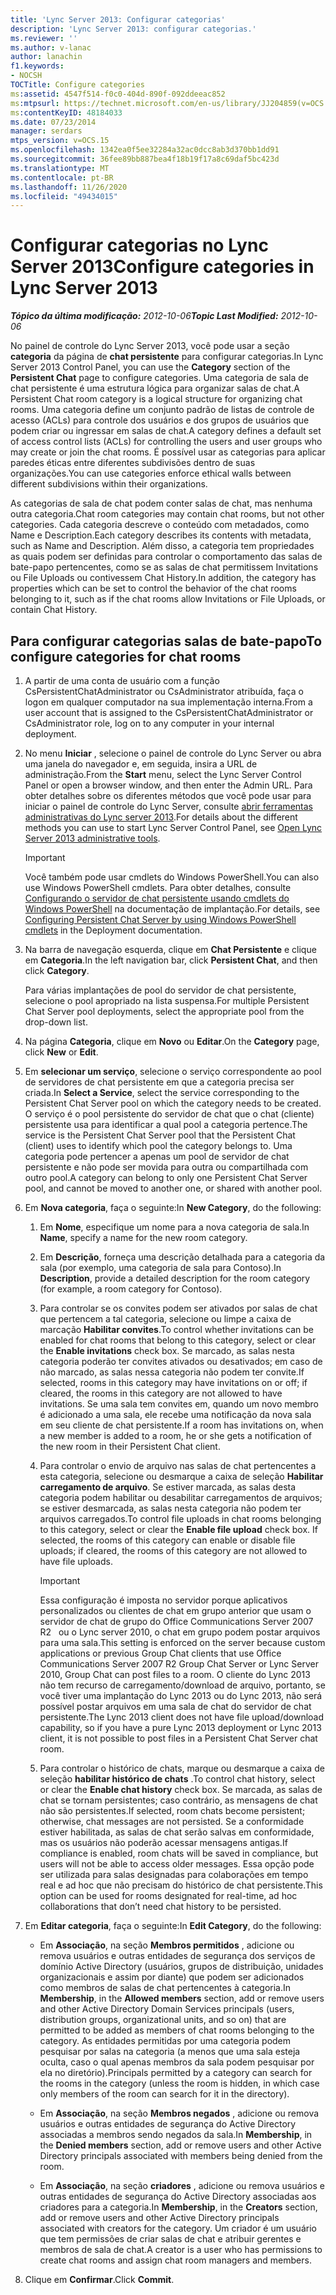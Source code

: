 ```yaml
---
title: 'Lync Server 2013: Configurar categorias'
description: 'Lync Server 2013: configurar categorias.'
ms.reviewer: ''
ms.author: v-lanac
author: lanachin
f1.keywords:
- NOCSH
TOCTitle: Configure categories
ms:assetid: 4547f514-f0c0-404d-890f-092ddeeac852
ms:mtpsurl: https://technet.microsoft.com/en-us/library/JJ204859(v=OCS.15)
ms:contentKeyID: 48184033
ms.date: 07/23/2014
manager: serdars
mtps_version: v=OCS.15
ms.openlocfilehash: 1342ea0f5ee32284a32ac0dcc8ab3d370bb1dd91
ms.sourcegitcommit: 36fee89bb887bea4f18b19f17a8c69daf5bc423d
ms.translationtype: MT
ms.contentlocale: pt-BR
ms.lasthandoff: 11/26/2020
ms.locfileid: "49434015"
---
```

# <a name="configure-categories-in-lync-server-2013"></a><span data-ttu-id="d9ac6-103">Configurar categorias no Lync Server 2013</span><span class="sxs-lookup"><span data-stu-id="d9ac6-103">Configure categories in Lync Server 2013</span></span>

<div data-xmlns="http://www.w3.org/1999/xhtml">

<div class="topic" data-xmlns="http://www.w3.org/1999/xhtml" data-msxsl="urn:schemas-microsoft-com:xslt" data-cs="https://msdn.microsoft.com/">

<div data-asp="https://msdn2.microsoft.com/asp">



</div>

<div id="mainSection">

<div id="mainBody"><span data-ttu-id="d9ac6-104">

<span> </span></span><span class="sxs-lookup"><span data-stu-id="d9ac6-104">

<span> </span></span></span>

<span data-ttu-id="d9ac6-105">_**Tópico da última modificação:** 2012-10-06_</span><span class="sxs-lookup"><span data-stu-id="d9ac6-105">_**Topic Last Modified:** 2012-10-06_</span></span>

<span data-ttu-id="d9ac6-106">No painel de controle do Lync Server 2013, você pode usar a seção **categoria** da página de **chat persistente** para configurar categorias.</span><span class="sxs-lookup"><span data-stu-id="d9ac6-106">In Lync Server 2013 Control Panel, you can use the **Category** section of the **Persistent Chat** page to configure categories.</span></span> <span data-ttu-id="d9ac6-107">Uma categoria de sala de chat persistente é uma estrutura lógica para organizar salas de chat.</span><span class="sxs-lookup"><span data-stu-id="d9ac6-107">A Persistent Chat room category is a logical structure for organizing chat rooms.</span></span> <span data-ttu-id="d9ac6-108">Uma categoria define um conjunto padrão de listas de controle de acesso (ACLs) para controle dos usuários e dos grupos de usuários que podem criar ou ingressar em salas de chat.</span><span class="sxs-lookup"><span data-stu-id="d9ac6-108">A category defines a default set of access control lists (ACLs) for controlling the users and user groups who may create or join the chat rooms.</span></span> <span data-ttu-id="d9ac6-109">É possível usar as categorias para aplicar paredes éticas entre diferentes subdivisões dentro de suas organizações.</span><span class="sxs-lookup"><span data-stu-id="d9ac6-109">You can use categories enforce ethical walls between different subdivisions within their organizations.</span></span>

<span data-ttu-id="d9ac6-110">As categorias de sala de chat podem conter salas de chat, mas nenhuma outra categoria.</span><span class="sxs-lookup"><span data-stu-id="d9ac6-110">Chat room categories may contain chat rooms, but not other categories.</span></span> <span data-ttu-id="d9ac6-111">Cada categoria descreve o conteúdo com metadados, como Name e Description.</span><span class="sxs-lookup"><span data-stu-id="d9ac6-111">Each category describes its contents with metadata, such as Name and Description.</span></span> <span data-ttu-id="d9ac6-112">Além disso, a categoria tem propriedades as quais podem ser definidas para controlar o comportamento das salas de bate-papo pertencentes, como se as salas de chat permitissem  Invitations ou File Uploads ou contivessem Chat History.</span><span class="sxs-lookup"><span data-stu-id="d9ac6-112">In addition, the category has properties which can be set to control the behavior of the chat rooms belonging to it, such as if the chat rooms allow Invitations or File Uploads, or contain Chat History.</span></span>

<div>

## <a name="to-configure-categories-for-chat-rooms"></a><span data-ttu-id="d9ac6-113">Para configurar categorias salas de bate-papo</span><span class="sxs-lookup"><span data-stu-id="d9ac6-113">To configure categories for chat rooms</span></span>

1.  <span data-ttu-id="d9ac6-114">A partir de uma conta de usuário com a função CsPersistentChatAdministrator ou CsAdministrator atribuída, faça o logon em qualquer computador na sua implementação interna.</span><span class="sxs-lookup"><span data-stu-id="d9ac6-114">From a user account that is assigned to the CsPersistentChatAdministrator or CsAdministrator role, log on to any computer in your internal deployment.</span></span>

2.  <span data-ttu-id="d9ac6-115">No menu **Iniciar** , selecione o painel de controle do Lync Server ou abra uma janela do navegador e, em seguida, insira a URL de administração.</span><span class="sxs-lookup"><span data-stu-id="d9ac6-115">From the **Start** menu, select the Lync Server Control Panel or open a browser window, and then enter the Admin URL.</span></span> <span data-ttu-id="d9ac6-116">Para obter detalhes sobre os diferentes métodos que você pode usar para iniciar o painel de controle do Lync Server, consulte [abrir ferramentas administrativas do Lync server 2013](lync-server-2013-open-lync-server-administrative-tools.md).</span><span class="sxs-lookup"><span data-stu-id="d9ac6-116">For details about the different methods you can use to start Lync Server Control Panel, see [Open Lync Server 2013 administrative tools](lync-server-2013-open-lync-server-administrative-tools.md).</span></span>
    
    <div>
    

    > [!IMPORTANT]  
    > <span data-ttu-id="d9ac6-117">Você também pode usar cmdlets do Windows PowerShell.</span><span class="sxs-lookup"><span data-stu-id="d9ac6-117">You can also use Windows PowerShell cmdlets.</span></span> <span data-ttu-id="d9ac6-118">Para obter detalhes, consulte <A href="configuring-persistent-chat-server-by-using-windows-powershell-cmdlets.md">Configurando o servidor de chat persistente usando cmdlets do Windows PowerShell</A> na documentação de implantação.</span><span class="sxs-lookup"><span data-stu-id="d9ac6-118">For details, see <A href="configuring-persistent-chat-server-by-using-windows-powershell-cmdlets.md">Configuring Persistent Chat Server by using Windows PowerShell cmdlets</A> in the Deployment documentation.</span></span>

    
    </div>

3.  <span data-ttu-id="d9ac6-119">Na barra de navegação esquerda, clique em **Chat Persistente** e clique em **Categoria**.</span><span class="sxs-lookup"><span data-stu-id="d9ac6-119">In the left navigation bar, click **Persistent Chat**, and then click **Category**.</span></span>
    
    <span data-ttu-id="d9ac6-120">Para várias implantações de pool do servidor de chat persistente, selecione o pool apropriado na lista suspensa.</span><span class="sxs-lookup"><span data-stu-id="d9ac6-120">For multiple Persistent Chat Server pool deployments, select the appropriate pool from the drop-down list.</span></span>

4.  <span data-ttu-id="d9ac6-121">Na página **Categoria**, clique em **Novo** ou **Editar**.</span><span class="sxs-lookup"><span data-stu-id="d9ac6-121">On the **Category** page, click **New** or **Edit**.</span></span>

5.  <span data-ttu-id="d9ac6-122">Em **selecionar um serviço**, selecione o serviço correspondente ao pool de servidores de chat persistente em que a categoria precisa ser criada.</span><span class="sxs-lookup"><span data-stu-id="d9ac6-122">In **Select a Service**, select the service corresponding to the Persistent Chat Server pool on which the category needs to be created.</span></span> <span data-ttu-id="d9ac6-123">O serviço é o pool persistente do servidor de chat que o chat (cliente) persistente usa para identificar a qual pool a categoria pertence.</span><span class="sxs-lookup"><span data-stu-id="d9ac6-123">The service is the Persistent Chat Server pool that the Persistent Chat (client) uses to identify which pool the category belongs to.</span></span> <span data-ttu-id="d9ac6-124">Uma categoria pode pertencer a apenas um pool de servidor de chat persistente e não pode ser movida para outra ou compartilhada com outro pool.</span><span class="sxs-lookup"><span data-stu-id="d9ac6-124">A category can belong to only one Persistent Chat Server pool, and cannot be moved to another one, or shared with another pool.</span></span>

6.  <span data-ttu-id="d9ac6-125">Em **Nova categoria**, faça o seguinte:</span><span class="sxs-lookup"><span data-stu-id="d9ac6-125">In **New Category**, do the following:</span></span>
    
    1.  <span data-ttu-id="d9ac6-126">Em  **Nome**, especifique um nome para a nova categoria de sala.</span><span class="sxs-lookup"><span data-stu-id="d9ac6-126">In **Name**, specify a name for the new room category.</span></span>
    
    2.  <span data-ttu-id="d9ac6-127">Em  **Descrição**, forneça uma descrição detalhada para a categoria da sala (por exemplo, uma categoria de sala para Contoso).</span><span class="sxs-lookup"><span data-stu-id="d9ac6-127">In **Description**, provide a detailed description for the room category (for example, a room category for Contoso).</span></span>
    
    3.  <span data-ttu-id="d9ac6-128">Para controlar se os convites podem ser ativados por salas de chat que pertencem a tal categoria, selecione ou limpe a caixa de marcação **Habilitar convites**.</span><span class="sxs-lookup"><span data-stu-id="d9ac6-128">To control whether invitations can be enabled for chat rooms that belong to this category, select or clear the **Enable invitations** check box.</span></span> <span data-ttu-id="d9ac6-129">Se marcado, as salas nesta categoria poderão ter convites ativados ou desativados; em caso de não marcado, as salas nessa categoria não podem ter convite.</span><span class="sxs-lookup"><span data-stu-id="d9ac6-129">If selected, rooms in this category may have invitations on or off; if cleared, the rooms in this category are not allowed to have invitations.</span></span> <span data-ttu-id="d9ac6-130">Se uma sala tem convites em, quando um novo membro é adicionado a uma sala, ele recebe uma notificação da nova sala em seu cliente de chat persistente.</span><span class="sxs-lookup"><span data-stu-id="d9ac6-130">If a room has invitations on, when a new member is added to a room, he or she gets a notification of the new room in their Persistent Chat client.</span></span>
    
    4.  <span data-ttu-id="d9ac6-p107">Para controlar o envio de arquivo nas salas de chat pertencentes a esta categoria, selecione ou desmarque a caixa de seleção **Habilitar carregamento de arquivo**. Se estiver marcada, as salas desta categoria podem habilitar ou desabilitar carregamentos de arquivos; se estiver desmarcada, as salas nesta categoria não podem ter arquivos carregados.</span><span class="sxs-lookup"><span data-stu-id="d9ac6-p107">To control file uploads in chat rooms belonging to this category, select or clear the **Enable file upload** check box. If selected, the rooms of this category can enable or disable file uploads; if cleared, the rooms of this category are not allowed to have file uploads.</span></span>
        
        <div>
        

        > [!IMPORTANT]  
        > <span data-ttu-id="d9ac6-133">Essa configuração é imposta no servidor porque aplicativos personalizados ou clientes de chat em grupo anterior que usam o servidor de chat de grupo do Office Communications Server 2007 R2 &nbsp; ou o Lync server 2010, o chat em grupo podem postar arquivos para uma sala.</span><span class="sxs-lookup"><span data-stu-id="d9ac6-133">This setting is enforced on the server because custom applications or previous Group Chat clients that use Office Communications Server 2007 R2&nbsp;Group Chat Server or Lync Server 2010, Group Chat can post files to a room.</span></span> <span data-ttu-id="d9ac6-134">O cliente do Lync 2013 não tem recurso de carregamento/download de arquivo, portanto, se você tiver uma implantação do Lync 2013 ou do Lync 2013, não será possível postar arquivos em uma sala de chat do servidor de chat persistente.</span><span class="sxs-lookup"><span data-stu-id="d9ac6-134">The Lync 2013 client does not have file upload/download capability, so if you have a pure Lync 2013 deployment or Lync 2013 client, it is not possible to post files in a Persistent Chat Server chat room.</span></span>

        
        </div>
    
    5.  <span data-ttu-id="d9ac6-135">Para controlar o histórico de chats, marque ou desmarque a caixa de seleção **habilitar histórico de chats** .</span><span class="sxs-lookup"><span data-stu-id="d9ac6-135">To control chat history, select or clear the **Enable chat history** check box.</span></span> <span data-ttu-id="d9ac6-136">Se marcada, as salas de chat se tornam persistentes; caso contrário, as mensagens de chat não são persistentes.</span><span class="sxs-lookup"><span data-stu-id="d9ac6-136">If selected, room chats become persistent; otherwise, chat messages are not persisted.</span></span> <span data-ttu-id="d9ac6-137">Se a conformidade estiver habilitada, as salas de chat serão salvas em conformidade, mas os usuários não poderão acessar mensagens antigas.</span><span class="sxs-lookup"><span data-stu-id="d9ac6-137">If compliance is enabled, room chats will be saved in compliance, but users will not be able to access older messages.</span></span> <span data-ttu-id="d9ac6-138">Essa opção pode ser utilizada para salas designadas para colaborações em tempo real e ad hoc que não precisam do histórico de chat persistente.</span><span class="sxs-lookup"><span data-stu-id="d9ac6-138">This option can be used for rooms designated for real-time, ad hoc collaborations that don’t need chat history to be persisted.</span></span>

7.  <span data-ttu-id="d9ac6-139">Em  **Editar categoria**, faça o seguinte:</span><span class="sxs-lookup"><span data-stu-id="d9ac6-139">In **Edit Category**, do the following:</span></span>
    
      - <span data-ttu-id="d9ac6-140">Em **Associação**, na seção **Membros permitidos** , adicione ou remova usuários e outras entidades de segurança dos serviços de domínio Active Directory (usuários, grupos de distribuição, unidades organizacionais e assim por diante) que podem ser adicionados como membros de salas de chat pertencentes à categoria.</span><span class="sxs-lookup"><span data-stu-id="d9ac6-140">In **Membership**, in the **Allowed members** section, add or remove users and other Active Directory Domain Services principals (users, distribution groups, organizational units, and so on) that are permitted to be added as members of chat rooms belonging to the category.</span></span> <span data-ttu-id="d9ac6-141">As entidades permitidas por uma categoria podem pesquisar por salas na categoria (a menos que uma sala esteja oculta, caso o qual apenas membros da sala podem pesquisar por ela no diretório).</span><span class="sxs-lookup"><span data-stu-id="d9ac6-141">Principals permitted by a category can search for the rooms in the category (unless the room is hidden, in which case only members of the room can search for it in the directory).</span></span>
    
      - <span data-ttu-id="d9ac6-142">Em **Associação**, na seção **Membros negados** , adicione ou remova usuários e outras entidades de segurança do Active Directory associadas a membros sendo negados da sala.</span><span class="sxs-lookup"><span data-stu-id="d9ac6-142">In **Membership**, in the **Denied members** section, add or remove users and other Active Directory principals associated with members being denied from the room.</span></span>
    
      - <span data-ttu-id="d9ac6-143">Em **Associação**, na seção **criadores** , adicione ou remova usuários e outras entidades de segurança do Active Directory associadas aos criadores para a categoria.</span><span class="sxs-lookup"><span data-stu-id="d9ac6-143">In **Membership**, in the **Creators** section, add or remove users and other Active Directory principals associated with creators for the category.</span></span> <span data-ttu-id="d9ac6-144">Um criador é um usuário que tem permissões de criar salas de chat e atribuir gerentes e membros de sala de chat.</span><span class="sxs-lookup"><span data-stu-id="d9ac6-144">A creator is a user who has permissions to create chat rooms and assign chat room managers and members.</span></span>

8.  <span data-ttu-id="d9ac6-145">Clique em **Confirmar**.</span><span class="sxs-lookup"><span data-stu-id="d9ac6-145">Click **Commit**.</span></span>

<span data-ttu-id="d9ac6-146"></div>

</div>

<span> </span>

</div>

</div>

</span><span class="sxs-lookup"><span data-stu-id="d9ac6-146"></div>

</div>

<span> </span>

</div>

</div>

</span></span></div>

